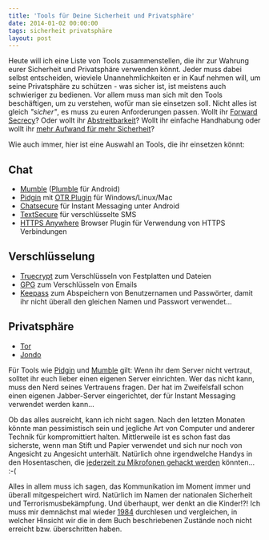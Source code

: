 ```yaml
---
title: 'Tools für Deine Sicherheit und Privatsphäre'
date: 2014-01-02 00:00:00
tags: sicherheit privatsphäre
layout: post
---
```

Heute will ich eine Liste von Tools zusammenstellen, die ihr zur Wahrung eurer Sicherheit und Privatsphäre verwenden könnt. Jeder muss dabei selbst entscheiden, wieviele Unannehmlichkeiten er in Kauf nehmen will, um seine Privatsphäre zu schützen - was sicher ist, ist meistens auch schwieriger zu bedienen. Vor allem muss man sich mit den Tools beschäftigen, um zu verstehen, wofür man sie einsetzen soll. Nicht alles ist gleich *"sicher"*, es muss zu euren Anforderungen passen. Wollt ihr [Forward Secrecy][10]? Oder wollt ihr [Abstreitbarkeit][11]? Wollt ihr einfache Handhabung oder wollt ihr [mehr Aufwand für mehr Sicherheit][12]?

Wie auch immer, hier ist eine Auswahl an Tools, die ihr einsetzen könnt:

Chat
---

  * [Mumble][0] ([Plumble][1] für Android)
  * [Pidgin][2] mit [OTR Plugin][13] für Windows/Linux/Mac
  * [Chatsecure][8] für Instant Messaging unter Android
  * [TextSecure][9] für verschlüsselte SMS
  * [HTTPS Anywhere][14] Browser Plugin für Verwendung von HTTPS Verbindungen

Verschlüsselung
-----------
  * [Truecrypt][4] zum Verschlüsseln von Festplatten und Dateien
  * [GPG][3] zum Verschlüsseln von Emails
  * [Keepass][7] zum Abspeichern von Benutzernamen und Passwörter, damit ihr nicht überall den gleichen Namen und Passwort verwendet...

Privatsphäre
---------

  * [Tor][5]
  * [Jondo][6]

Für Tools wie [Pidgin][2] und [Mumble][0] gilt: Wenn ihr dem Server nicht vertraut, solltet ihr euch lieber einen eigenen Server einrichten. Wer das nicht kann, muss den Nerd seines Vertrauens fragen. Der hat im Zweifelsfall schon einen eigenen Jabber-Server eingerichtet, der für Instant Messaging verwendet werden kann...

Ob das alles ausreicht, kann ich nicht sagen. Nach den letzten Monaten könnte man pessimistisch sein und jegliche Art von Computer und anderer Technik für kompromittiert halten. Mittlerweile ist es schon fast das sicherste, wenn man Stift und Papier verwendet und sich nur noch von Angesicht zu Angesicht unterhält. Natürlich ohne irgendwelche Handys in den Hosentaschen, die [jederzeit zu Mikrofonen gehackt werden][15] könnten... :-(

Alles in allem muss ich sagen, das Kommunikation im Moment immer und überall mitgespeichert wird. Natürlich im Namen der nationalen Sicherheit und Terrorismusbekämpfung. Und überhaupt, wer denkt an die Kinder!?! Ich muss mir demnächst mal wieder [1984][16] durchlesen und vergleichen, in welcher Hinsicht wir die in dem Buch beschriebenen Zustände noch nicht erreicht bzw. überschritten haben.

[0]: http://mumble.sourceforge.net/|Mumble
[1]: https://play.google.com/store/apps/details?id=com.morlunk.mumbleclient
[2]: http://pidgin.im/
[3]: http://www.gpg4win.de/
[4]: http://truecrypt.org/|Truecrypt
[5]: https://www.torproject.org/projects/vidalia.html
[6]: https://www.anonym-surfen.de/jondo.html
[7]: http://keepass.info/
[8]: https://chatsecure.org/blog/
[9]: https://whispersystems.org/#privacy
[10]: https://de.wikipedia.org/wiki/Perfect_Forward_Secrecy
[11]: https://de.wikipedia.org/wiki/Glaubhafte_Abstreitbarkeit
[12]: https://alexcabal.com/creating-the-perfect-gpg-keypair/
[13]: https://otr.cypherpunks.ca
[14]: https://www.eff.org/Https-everywhere
[15]: http://bits.blogs.nytimes.com/2013/12/31/apple-says-it-is-unaware-of-n-s-a-iphone-hack-program
[16]: https://de.wikipedia.org/wiki/1984_(Roman)

